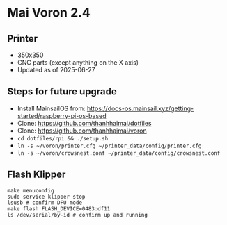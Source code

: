 # Mai Voron 2.4

## Printer
- 350x350
- CNC parts (except anything on the X axis)
- Updated as of 2025-06-27

## Steps for future upgrade
- Install MainsailOS from: https://docs-os.mainsail.xyz/getting-started/raspberry-pi-os-based
- Clone: https://github.com/thanhhaimai/dotfiles
- Clone: https://github.com/thanhhaimai/voron
- `cd dotfiles/rpi && ./setup.sh`
- `ln -s ~/voron/printer.cfg ~/printer_data/config/printer.cfg`
- `ln -s ~/voron/crowsnest.conf ~/printer_data/config/crowsnest.conf`

## Flash Klipper

```shell
make menuconfig
sudo service klipper stop
lsusb # confirm DFU mode
make flash FLASH_DEVICE=0483:df11
ls /dev/serial/by-id # confirm up and running
```
